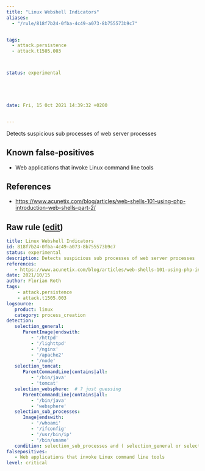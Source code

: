 ```yaml
---
title: "Linux Webshell Indicators"
aliases:
  - "/rule/818f7b24-0fba-4c49-a073-8b755573b9c7"


tags:
  - attack.persistence
  - attack.t1505.003



status: experimental





date: Fri, 15 Oct 2021 14:39:32 +0200


---
```


Detects suspicious sub processes of web server processes

<!--more-->


## Known false-positives

* Web applications that invoke Linux command line tools



## References

* https://www.acunetix.com/blog/articles/web-shells-101-using-php-introduction-web-shells-part-2/


## Raw rule ([edit](https://github.com/SigmaHQ/sigma/edit/master/rules/linux/process_creation/proc_creation_lnx_webshell_detection.yml))
```yaml
title: Linux Webshell Indicators
id: 818f7b24-0fba-4c49-a073-8b755573b9c7
status: experimental
description: Detects suspicious sub processes of web server processes
references:
   - https://www.acunetix.com/blog/articles/web-shells-101-using-php-introduction-web-shells-part-2/
date: 2021/10/15
author: Florian Roth
tags:
    - attack.persistence
    - attack.t1505.003
logsource:
   product: linux
   category: process_creation
detection:
   selection_general:
      ParentImage|endswith:
         - '/httpd'
         - '/lighttpd'
         - '/nginx'
         - '/apache2'
         - '/node'
   selection_tomcat:
      ParentCommandLine|contains|all:
         - '/bin/java'
         - 'tomcat'
   selection_websphere:  # ? just guessing 
      ParentCommandLine|contains|all:
         - '/bin/java'
         - 'websphere'
   selection_sub_processes:
      Image|endswith: 
         - '/whoami'
         - '/ifconfig'
         - '/usr/bin/ip'
         - '/bin/uname'
   condition: selection_sub_processes and ( selection_general or selection_tomcat )
falsepositives:
   - Web applications that invoke Linux command line tools 
level: critical


```

